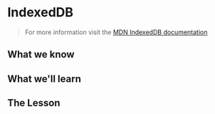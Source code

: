 # IndexedDB

> For more information visit the [MDN IndexedDB documentation](https://developer.mozilla.org/en-US/docs/Web/API/IndexedDB_API)

## What we know

## What we'll learn

## The Lesson